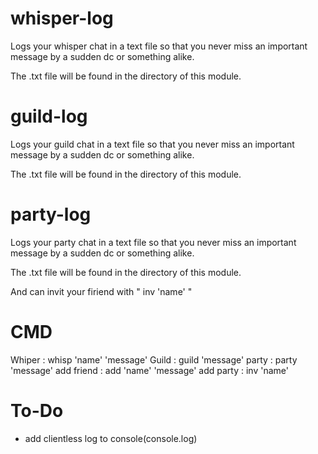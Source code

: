 # whisper-log


 Logs your whisper chat in a text file so that you never miss an important message by a sudden dc or something alike.

 The .txt file will be found in the directory of this module.
 
 # guild-log
 
 
 Logs your guild chat in a text file so that you never miss an important message by a sudden dc or something alike.

 The .txt file will be found in the directory of this module.
 
 
  # party-log
  
  
  Logs your party chat in a text file so that you never miss an important message by a sudden dc or something alike.

 The .txt file will be found in the directory of this module.
 
 And can invit your firiend with " inv 'name' "
 
 
  # CMD
  
  Whiper : whisp 'name' 'message' 
  Guild : guild 'message'
  party : party 'message'
  add friend : add 'name' 'message' 
  add party : inv 'name'
 
 
 # To-Do
 - add clientless log to console(console.log)
